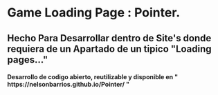 <h1> Game Loading Page : Pointer.</h1>

## Hecho Para Desarrollar dentro de Site's donde requiera de un Apartado de un tipico "Loading pages..."
<h4> Desarrollo de codigo abierto, reutilizable y disponible en " https://nelsonbarrios.github.io/Pointer/ "</h4>
